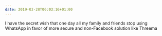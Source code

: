 ```yaml
---
date: 2019-02-28T06:03:16+01:00
---
```

I have the secret wish that one day all my family and friends stop using WhatsApp in favor of more secure and non-Facebook solution like Threema